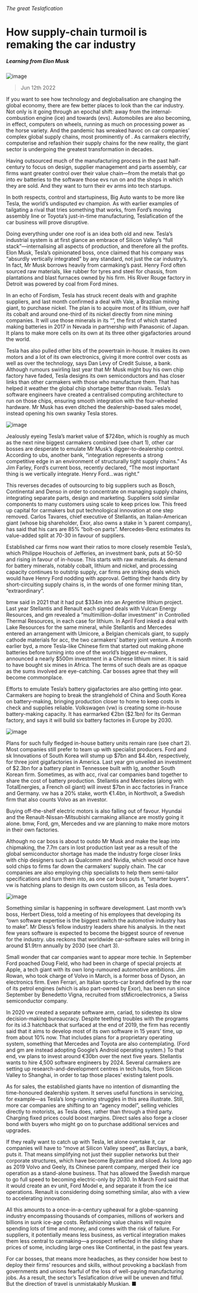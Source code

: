 ###### The great Teslafication
# How supply-chain turmoil is remaking the car industry 
##### Learning from Elon Musk 
![image](images/20220618_WBD001.jpg) 
> Jun 12th 2022 
If you want to see how technology and deglobalisation are changing the global economy, there are few better places to look than the car industry. Not only is it going through an epochal shift: away from the internal-combustion engine (ice) and towards  (evs). Automobiles are also becoming, in effect, computers on wheels, running as much on processing power as the horse variety. And the pandemic has wreaked havoc on car companies’ complex global supply chains, most prominently of . As carmakers electrify, computerise and refashion their supply chains for the new reality, the giant sector is undergoing the greatest transformation in decades.
Having outsourced much of the manufacturing process in the past half-century to focus on design, supplier management and parts assembly, car firms want greater control over their value chain—from the metals that go into ev batteries to the software those evs run on and the shops in which they are sold. And they want to turn their ev arms into tech startups. 
In both respects, control and startupiness, Big Auto wants to be more like Tesla, the world’s undisputed ev champion. As with earlier examples of tailgating a rival that tries something that works, from Ford’s moving assembly line or Toyota’s just-in-time manufacturing, Teslafication of the car business will prove disruptive.
Doing everything under one roof is an idea both old and new. Tesla’s industrial system is at first glance an embrace of Silicon Valley’s “full stack”—internalising all aspects of production, and therefore all the profits. Elon Musk, Tesla’s opinionated boss, once claimed that his company was “absurdly vertically integrated” by any standard, not just the car industry’s. In fact, Mr Musk borrows heavily from carmaking’s past. Henry Ford often sourced raw materials, like rubber for tyres and steel for chassis, from plantations and blast furnaces owned by his firm. His River Rouge factory in Detroit was powered by coal from Ford mines. 
In an echo of Fordism, Tesla has struck recent deals with  and graphite suppliers, and last month confirmed a deal with Vale, a Brazilian mining giant, to purchase nickel. The plan is to acquire most of its lithium, over half its cobalt and around one-third of its nickel directly from nine mining companies. It will use those minerals in its “”, the first of which started making batteries in 2017 in Nevada in partnership with Panasonic of Japan. It plans to make more cells on its own at its three other gigafactories around the world. 
Tesla has also pulled other bits of the powertrain in-house. It makes its own motors and a lot of its own electronics, giving it more control over costs as well as over the technology, says Dan Levy of Credit Suisse, a bank. Although rumours swirling last year that Mr Musk might buy his own chip factory have faded, Tesla designs its own semiconductors and has closer links than other carmakers with those who manufacture them. That has helped it weather the global chip shortage better than rivals. Tesla’s software engineers have created a centralised computing architecture to run on those chips, ensuring smooth integration with the four-wheeled hardware. Mr Musk has even ditched the dealership-based sales model, instead opening his own swanky Tesla stores. 
![image](images/20220618_WBC598.png) 

Jealously eyeing Tesla’s market value of $724bn, which is roughly as much as the next nine biggest carmakers combined (see chart 1), other car bosses are desperate to emulate Mr Musk’s digger-to-dealership control. According to ubs, another bank, “integration represents a strong competitive edge in an environment of structurally tight supply chains.” As Jim Farley, Ford’s current boss, recently declared, “The most important thing is we vertically integrate. Henry Ford…was right.”
This reverses decades of outsourcing to big suppliers such as Bosch, Continental and Denso in order to concentrate on managing supply chains, integrating separate parts, design and marketing. Suppliers sold similar components to many customers using scale to keep prices low. This freed up capital for carmakers but put technological innovation at one step removed. Carlos Tavares, chief executive of Stellantis, an Italian-American giant (whose big shareholder, Exor, also owns a stake in ’s parent company), has said that his cars are 85% “bolt-on parts”. Mercedes-Benz estimates its value-added split at 70-30 in favour of suppliers. 
Established car firms now want their ratios to more closely resemble Tesla’s, which Philippe Houchois of Jefferies, an investment bank, puts at 50-50 and rising in favour of in-house. This starts with raw materials. As demand for battery minerals, notably cobalt, lithium and nickel, and processing capacity continues to outstrip supply, car firms are striking deals which would have Henry Ford nodding with approval. Getting their hands dirty by short-circuiting supply chains is, in the words of one former mining titan, “extraordinary”. 
bmw said in 2021 that it had put $334m into an Argentine lithium project. Last year Stellantis and Renault each signed deals with Vulcan Energy Resources, and gm revealed a “multimillion-dollar investment” in Controlled Thermal Resources, in each case for lithium. In April Ford inked a deal with Lake Resources for the same mineral, while Stellantis and Mercedes entered an arrangement with Umicore, a Belgian chemicals giant, to supply cathode materials for acc, the two carmakers’ battery joint venture. A month earlier byd, a more Tesla-like Chinese firm that started out making phone batteries before turning into one of the world’s biggest ev-makers, announced a nearly $500m investment in a Chinese lithium miner. It is said to have bought six mines in Africa. The terms of such deals are as opaque as the sums involved are eye-catching. Car bosses agree that they will become commonplace. 
Efforts to emulate Tesla’s battery gigafactories are also getting into gear. Carmakers are hoping to break the stranglehold of China and South Korea on battery-making, bringing production closer to home to keep costs in check and supplies reliable. Volkswagen (vw) is creating some in-house battery-making capacity. It has earmarked €2bn ($2.1bn) for its German factory, and says it will build six battery factories in Europe by 2030.
![image](images/20220618_WBC694.png) 

Plans for such fully fledged in-house battery units remain rare (see chart 2). Most companies still prefer to team up with specialist producers. Ford and sk Innovations of South Korea will stump up $7bn and $4.4bn, respectively, for three joint gigafactories in America. Last year gm unveiled an investment of $2.3bn for a battery plant in Tennessee built with lg, another South Korean firm. Sometimes, as with acc, rival car companies band together to share the cost of battery production. Stellantis and Mercedes (along with TotalEnergies, a French oil giant) will invest $7bn in acc factories in France and Germany. vw has a 20% stake, worth €1.4bn, in Northvolt, a Swedish firm that also counts Volvo as an investor. 
Buying off-the-shelf electric motors is also falling out of favour. Hyundai and the Renault-Nissan-Mitsubishi carmaking alliance are mostly going it alone. bmw, Ford, gm, Mercedes and vw are planning to make more motors in their own factories. 
Although no car boss is about to outdo Mr Musk and make the leap into chipmaking, the 7.7m cars in lost production last year as a result of the global semiconductor shortage has made the industry forge closer links with chip designers such as Qualcomm and Nvidia, which would once have sold chips to firms far down the carmakers’ supply chain. The car companies are also employing chip specialists to help them semi-tailor specifications and turn them into, as one car boss puts it, “smarter buyers”. vw is hatching plans to design its own custom silicon, as Tesla does. 
![image](images/20220618_WBC597.png) 

Something similar is happening in software development. Last month vw’s boss, Herbert Diess, told a meeting of his employees that developing its “own software expertise is the biggest switch the automotive industry has to make”. Mr Diess’s fellow industry leaders share his analysis. In the next few years software is expected to become the biggest source of revenue for the industry. ubs reckons that worldwide car-software sales will bring in around $1.9trn annually by 2030 (see chart 3). 
Small wonder that car companies want to appear more techie. In September Ford poached Doug Field, who had been in charge of special projects at Apple, a tech giant with its own long-rumoured automotive ambitions. Jim Rowan, who took charge of Volvo in March, is a former boss of Dyson, an electronics firm. Even Ferrari, an Italian sports-car brand defined by the roar of its petrol engines (which is also part-owned by Exor), has been run since September by Benedetto Vigna, recruited from stMicroelectronics, a Swiss semiconductor company. 
In 2020 vw created a separate software arm, cariad, to sidestep its slow decision-making bureaucracy. Despite teething troubles with the programs for its id.3 hatchback that surfaced at the end of 2019, the firm has recently said that it aims to develop most of its own software in 15 years’ time, up from about 10% now. That includes plans for a proprietary operating system, something that Mercedes and Toyota are also contemplating. (Ford and gm are instead adopting Google’s Android operating system.) To that end, vw plans to invest around €30bn over the next five years. Stellantis wants to hire 4,500 software engineers by 2024. Several carmakers are setting up research-and-development centres in tech hubs, from Silicon Valley to Shanghai, in order to tap those places’ existing talent pools.
As for sales, the established giants have no intention of dismantling the time-honoured dealership system. It serves useful functions in servicing, for example—as Tesla’s long-running struggles in this area illustrate. Still, more car companies are shifting to an “agency model”, selling vehicles directly to motorists, as Tesla does, rather than through a third party. Charging fixed prices could boost margins. Direct sales also forge a closer bond with buyers who might go on to purchase additional services and upgrades. 
If they really want to catch up with Tesla, let alone overtake it, car companies will have to “move at Silicon Valley speed”, as Barclays, a bank, puts it. That means simplifying not just their supplier networks but their corporate structures, which have become Byzantine and siloed. As long ago as 2019 Volvo and Geely, its Chinese parent company, merged their ice operation as a stand-alone business. That has allowed the Swedish marque to go full speed to becoming electric-only by 2030. In March Ford said that it would create an ev unit, Ford Model e, and separate it from the ice operations. Renault is considering doing something similar, also with a view to accelerating innovation. 
All this amounts to a once-in-a-century upheaval for a globe-spanning industry encompassing thousands of companies, millions of workers and billions in sunk ice-age costs. Refashioning value chains will require spending lots of time and money, and comes with the risk of failure. For suppliers, it potentially means less business, as vertical integration makes them less central to carmaking—a prospect reflected in the sliding share prices of some, including large ones like Continental, in the past few years. 
For car bosses, that means more headaches, as they consider how best to deploy their firms’ resources and skills, without provoking a backlash from governments and unions fearful of the loss of well-paying manufacturing jobs. As a result, the sector’s Teslafication drive will be uneven and fitful. But the direction of travel is unmistakably Muskian. ■


